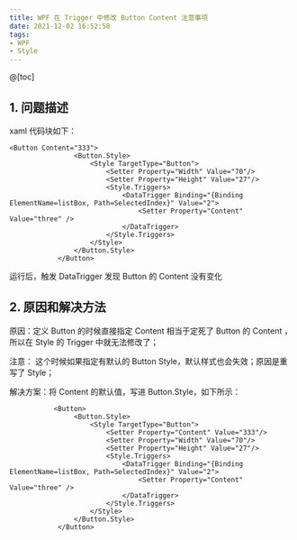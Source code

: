 ```yaml
---
title: WPF 在 Trigger 中修改 Button Content 注意事项
date: 2021-12-02 16:52:58
tags:
- WPF
- Style
---
```


@[toc]



## 1. 问题描述

xaml 代码块如下：

```xaml
<Button Content="333">
                <Button.Style>
                    <Style TargetType="Button">
                        <Setter Property="Width" Value="70"/>
                        <Setter Property="Height" Value="27"/>
                        <Style.Triggers>
                            <DataTrigger Binding="{Binding ElementName=listBox, Path=SelectedIndex}" Value="2">
                                <Setter Property="Content" Value="three" />
                            </DataTrigger>
                        </Style.Triggers>
                    </Style>
                </Button.Style>
            </Button>
```

运行后，触发 DataTrigger 发现 Button 的 Content 没有变化



## 2. 原因和解决方法

原因：定义 Button 的时候直接指定 Content 相当于定死了 Button 的 Content ，所以在 Style 的 Trigger 中就无法修改了；

注意： 这个时候如果指定有默认的 Button Style，默认样式也会失效；原因是重写了 Style；



解决方案：将 Content 的默认值，写进 Button.Style，如下所示：



```xaml
           <Button>
                <Button.Style>
                    <Style TargetType="Button">
                        <Setter Property="Content" Value="333"/>
                        <Setter Property="Width" Value="70"/>
                        <Setter Property="Height" Value="27"/>
                        <Style.Triggers>
                            <DataTrigger Binding="{Binding ElementName=listBox, Path=SelectedIndex}" Value="2">
                                <Setter Property="Content" Value="three" />
                            </DataTrigger>
                        </Style.Triggers>
                    </Style>
                </Button.Style>
            </Button>
```



